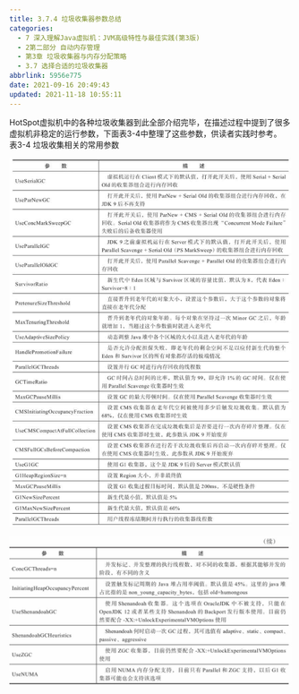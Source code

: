 ```yaml
---
title: 3.7.4 垃圾收集器参数总结
categories: 
  - 7 深入理解Java虛拟机：JVM高级特性与最佳实践(第3版)
  - 2第二部分 自动内存管理
  - 第3章 垃圾收集器与内存分配策略
  - 3.7 选择合适的垃圾收集器
abbrlink: 5956e775
date: 2021-09-16 20:49:43
updated: 2021-11-18 10:55:11
---
```

HotSpot虚拟机中的各种垃圾收集器到此全部介绍完毕，在描述过程中提到了很多虚拟机非稳定的运行参数，下面表3-4中整理了这些参数，供读者实践时参考。
表3-4 垃圾收集相关的常用参数

![image-20210916203734409](https://raw.githubusercontent.com/lanlan2017/images/master/Blog/Sum/20210916203734.png)

![image-20210916203751067](https://raw.githubusercontent.com/lanlan2017/images/master/Blog/Sum/20210916203751.png)

